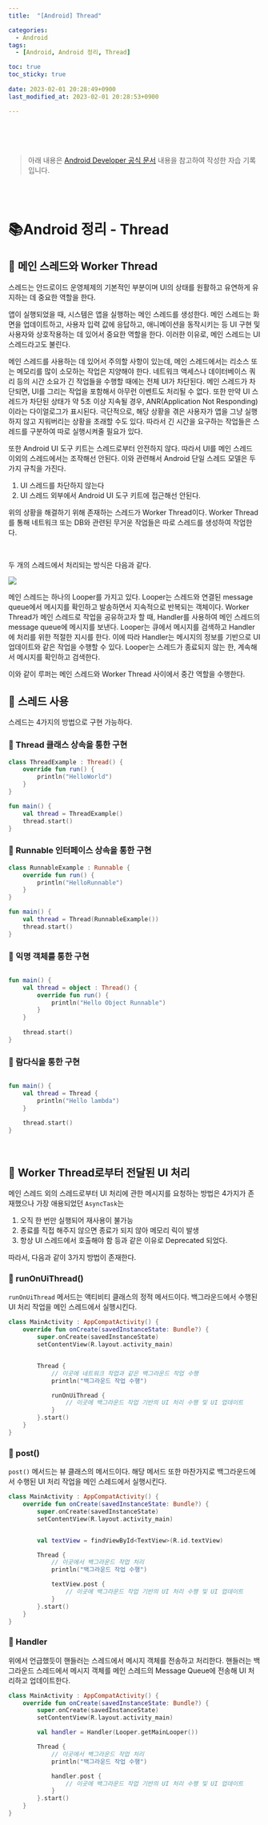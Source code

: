 ```yaml
---
title:  "[Android] Thread"

categories:
  - Android
tags:
  - [Android, Android 정리, Thread]

toc: true
toc_sticky: true
 
date: 2023-02-01 20:28:49+0900
last_modified_at: 2023-02-01 20:28:53+0900

---
```


<br>
<br>
<br>

> 아래 내용은 [Android Developer 공식 문서](https://developer.android.com/guide/components/processes-and-threads?hl=ko) 내용을 참고하여 작성한 자습 기록입니다.

<br>
<br>

# 📚Android 정리 - Thread

## 📔 메인 스레드와 Worker Thread

스레드는 안드로이드 운영체제의 기본적인 부분이며 UI의 상태를 원활하고 유연하게 유지하는 데 중요한 역할을 한다.

앱이 실행되었을 때, 시스템은 앱을 실행하는 메인 스레드를 생성한다. 메인 스레드는 화면을 업데이트하고, 사용자 입력 값에 응답하고, 애니메이션을 동작시키는 등 UI 구현 및 사용자와 상호작용하는 데 있어서 중요한 역할을 한다. 이러한 이유로, 메인 스레드는 UI 스레드라고도 불린다.

메인 스레드를 사용하는 데 있어서 주의할 사항이 있는데, 메인 스레드에서는 리소스 또는 메모리를 많이 소모하는 작업은 지양해야 한다. 네트워크 액세스나 데이터베이스 쿼리 등의 시간 소요가 긴 작업들을 수행할 때에는 전체 UI가 차단된다. 메인 스레드가 차단되면, UI를 그리는 작업을 포함해서 아무런 이벤트도 처리될 수 없다. 또한 만약 UI 스레드가 차단된 상태가 약 5초 이상 지속될 경우, ANR(Application Not Responding)이라는 다이얼로그가 표시된다. 극단적으로, 해당 상황을 겪은 사용자가 앱을 그냥 실행하지 않고 지워버리는 상황을 초래할 수도 있다. 따라서 긴 시간을 요구하는 작업들은 스레드를 구분하여 따로 실행시켜줄 필요가 있다. 

또한 Android UI 도구 키트는 스레드로부터 안전하지 않다. 따라서 UI를 메인 스레드 이외의 스레드에서는 조작해선 안된다. 이와 관련해서 Android 단일 스레드 모델은 두 가지 규칙을 가진다.
1. UI 스레드를 차단하지 않는다
2. UI 스레드 외부에서 Android UI 도구 키트에 접근해선 안된다.


위의 상황을 해결하기 위해 존재하는 스레드가 Worker Thread이다. Worker Thread를 통해 네트워크 또는 DB와 관련된 무거운 작업들은 따로 스레드를 생성하여 작업한다.

<br>

두 개의 스레드에서 처리되는 방식은 다음과 같다.

![](/assets/images/android/thread/thread.drawio.png)

메인 스레드는 하나의 Looper를 가지고 있다. Looper는 스레드와 연결된 message queue에서 메시지를 확인하고 발송하면서 지속적으로 반복되는 객체이다. Worker Thread가 메인 스레드로 작업을 공유하고자 할 때, Handler를 사용하여 메인 스레드의 message queue에 메시지를 보낸다. Looper는 큐에서 메시지를 검색하고 Handler에 처리를 위한 적절한 지시를 한다. 이에 따라 Handler는 메시지의 정보를 기반으로 UI 업데이트와 같은 작업을 수행할 수 있다. Looper는 스레드가 종료되지 않는 한, 계속해서 메시지를 확인하고 검색한다.

이와 같이 루퍼는 메인 스레드와 Worker Thread 사이에서 중간 역할을 수행한다. 

## 📔 스레드 사용

스레드는 4가지의 방법으로 구현 가능하다.

### 📖 Thread 클래스 상속을 통한 구현

```kotlin
class ThreadExample : Thread() {
    override fun run() {
        println("HelloWorld")
    }
}

fun main() {
    val thread = ThreadExample()
    thread.start()
}
```

### 📖 Runnable 인터페이스 상속을 통한 구현

```kotlin
class RunnableExample : Runnable {
    override fun run() {
        println("HelloRunnable")
    }
}

fun main() {
    val thread = Thread(RunnableExample())
    thread.start()
}
```

### 📖 익명 객체를 통한 구현

```kotlin

fun main() {
    val thread = object : Thread() {
        override fun run() {
            println("Hello Object Runnable")
        }
    }
    
    thread.start()
}
```

### 📖 람다식을 통한 구현

```kotlin

fun main() {
    val thread = Thread {
        println("Hello lambda")
    }

    thread.start()
}
```

<br>

## 📔 Worker Thread로부터 전달된 UI 처리

메인 스레드 외의 스레드로부터 UI 처리에 관한 메시지를 요청하는 방법은 4가지가 존재했으나 가장 애용되었던 `AsyncTask`는
1. 오직 한 번만 실행되어 재사용이 불가능
2. 종료를 직접 해주지 않으면 종료가 되지 않아 메모리 릭이 발생
3. 항상 UI 스레드에서 호출해야 함
등과 같은 이유로 Deprecated 되었다.

따라서, 다음과 같이 3가지 방법이 존재한다.

### 📖 runOnUiThread()

`runOnUiThread` 메서드는 액티비티 클래스의 정적 메서드이다. 백그라운드에서 수행된 UI 처리 작업을 메인 스레드에서 실행시킨다.
```kotlin
class MainActivity : AppCompatActivity() {
    override fun onCreate(savedInstanceState: Bundle?) {
        super.onCreate(savedInstanceState)
        setContentView(R.layout.activity_main)


        Thread {
            // 이곳에 네트워크 작업과 같은 백그라운드 작업 수행
            println("백그라운드 작업 수행")

            runOnUiThread {
                // 이곳에 백그라운드 작업 기반의 UI 처리 수행 및 UI 업데이트
            }
        }.start()
    }
}
```

### 📖 post()

`post()` 메서드는 뷰 클래스의 메서드이다. 해당 메서드 또한 마찬가지로 백그라운드에서 수행된 UI 처리 작업을 메인 스레드에서 실행시킨다.

```kotlin
class MainActivity : AppCompatActivity() {
    override fun onCreate(savedInstanceState: Bundle?) {
        super.onCreate(savedInstanceState)
        setContentView(R.layout.activity_main)


        val textView = findViewById<TextView>(R.id.textView)

        Thread {
            // 이곳에서 백그라운드 작업 처리
            println("백그라운드 작업 수행")

            textView.post {
                // 이곳에 백그라운드 작업 기반의 UI 처리 수행 및 UI 업데이트
            }
        }.start()
    }
}
```

### 📖 Handler

위에서 언급했듯이 핸들러는 스레드에서 메시지 객체를 전송하고 처리한다. 핸들러는 백그라운드 스레드에서 메시지 객체를 메인 스레드의 Message Queue에 전송해 UI 처리하고 업데이트한다.

```kotlin
class MainActivity : AppCompatActivity() {
    override fun onCreate(savedInstanceState: Bundle?) {
        super.onCreate(savedInstanceState)
        setContentView(R.layout.activity_main)

        val handler = Handler(Looper.getMainLooper())

        Thread {
            // 이곳에서 백그라운드 작업 처리
            println("백그라운드 작업 수행")

            handler.post {
                // 이곳에 백그라운드 작업 기반의 UI 처리 수행 및 UI 업데이트
            }
        }.start()
    }
}
```